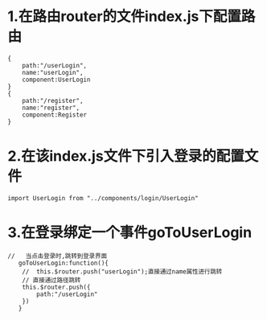 # 1.在路由router的文件index.js下配置路由
```
{
    path:"/userLogin",
    name:"userLogin",
    component:UserLogin
}
{
    path:"/register",
    name:"register",
    component:Register
}

```
# 2.在该index.js文件下引入登录的配置文件
```
import UserLogin from "../components/login/UserLogin"
```


# 3.在登录绑定一个事件goToUserLogin

```
//   当点击登录时,跳转到登录界面
   goToUserLogin:function(){
    //  this.$router.push("userLogin");直接通过name属性进行跳转
    // 直接通过路径跳转
    this.$router.push({
        path:"/userLogin"
    })
   }
```